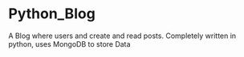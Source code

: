 # Python_Blog
A Blog where users and create and read posts. Completely written in python, uses MongoDB to store Data
